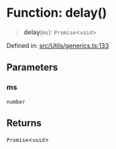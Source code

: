 # Function: delay()

> **delay**(`ms`): `Promise`\<`void`\>

Defined in: [src/Utils/generics.ts:133](https://github.com/Fokusdotid/bail/blob/c004679536d41fcf32da31cecf70d3991dfa31b5/src/Utils/generics.ts#L133)

## Parameters

### ms

`number`

## Returns

`Promise`\<`void`\>
